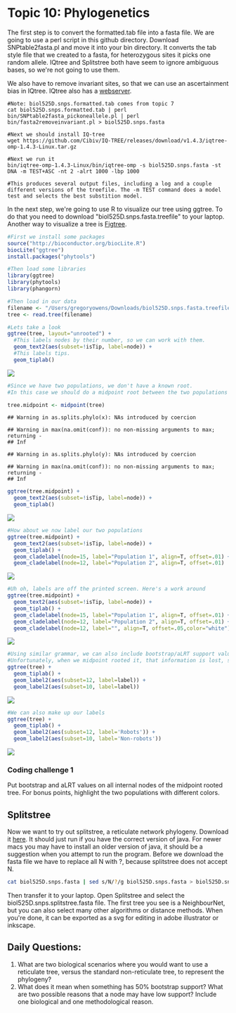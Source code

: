 # Topic 10: Phylogenetics

The first step is to convert the formatted.tab file into a fasta file. We are going to use a perl script in this github directory. Download SNPtable2fasta.pl and move it into your bin directory. It converts the tab style file that we created to a fasta, for heterozygous sites it picks one random allele. IQtree and Splitstree both have seem to ignore ambiguous bases, so we're not going to use them.

We also have to remove invariant sites, so that we can use an ascertainment bias in IQtree. 
IQtree also has a [webserver](http://iqtree.cibiv.univie.ac.at/).

```
#Note: biol525D.snps.formatted.tab comes from topic 7
cat biol525D.snps.formatted.tab | perl bin/SNPtable2fasta_pickoneallele.pl | perl bin/fasta2removeinvariant.pl > biol525D.snps.fasta

#Next we should install IQ-tree
wget https://github.com/Cibiv/IQ-TREE/releases/download/v1.4.3/iqtree-omp-1.4.3-Linux.tar.gz

#Next we run it
bin/iqtree-omp-1.4.3-Linux/bin/iqtree-omp -s biol525D.snps.fasta -st DNA -m TEST+ASC -nt 2 -alrt 1000 -lbp 1000

#This produces several output files, including a log and a couple different versions of the treefile. The -m TEST command does a model test and selects the best substition model. 
```
In the next step, we're going to use R to visualize our tree using ggtree. To do that you need to download "biol525D.snps.fasta.treefile" to your laptop. Another way to visualize a tree is [Figtree](http://tree.bio.ed.ac.uk/software/figtree/).


``` r
#First we install some packages
source("http://bioconductor.org/biocLite.R")
biocLite("ggtree")
install.packages("phytools")

#Then load some libraries
library(ggtree)
library(phytools)
library(phangorn)
```

``` r
#Then load in our data
filename <- "/Users/gregoryowens/Downloads/biol525D.snps.fasta.treefile"
tree <- read.tree(filename)

#Lets take a look
ggtree(tree, layout="unrooted") +
  #This labels nodes by their number, so we can work with them.
  geom_text2(aes(subset=!isTip, label=node)) + 
  #This labels tips.
  geom_tiplab() 
```

![](figure/ggtree-1.png)

``` r
#Since we have two populations, we don't have a known root. 
#In this case we should do a midpoint root between the two populations

tree.midpoint <- midpoint(tree)
```

    ## Warning in as.splits.phylo(x): NAs introduced by coercion

    ## Warning in max(na.omit(conf)): no non-missing arguments to max; returning -
    ## Inf

    ## Warning in as.splits.phylo(y): NAs introduced by coercion

    ## Warning in max(na.omit(conf)): no non-missing arguments to max; returning -
    ## Inf

``` r
ggtree(tree.midpoint) +
  geom_text2(aes(subset=!isTip, label=node)) + 
  geom_tiplab() 
```

![](figure/ggtree-2.png)

``` r
#How about we now label our two populations
ggtree(tree.midpoint) +
  geom_text2(aes(subset=!isTip, label=node)) + 
  geom_tiplab() +
  geom_cladelabel(node=15, label="Population 1", align=T, offset=.01) +
  geom_cladelabel(node=12, label="Population 2", align=T, offset=.01)
```

![](figure/ggtree-3.png)

``` r
#Uh oh, labels are off the printed screen. Here's a work around
ggtree(tree.midpoint) +
  geom_text2(aes(subset=!isTip, label=node)) + 
  geom_tiplab() +
  geom_cladelabel(node=15, label="Population 1", align=T, offset=.01) +
  geom_cladelabel(node=12, label="Population 2", align=T, offset=.01) + 
  geom_cladelabel(node=12, label="", align=T, offset=.05,color="white")
```

![](figure/ggtree-4.png)

``` r
#Using similar grammar, we can also include bootstrap/aLRT support values for nodes. 
#Unfortunately, when we midpoint rooted it, that information is lost, so lets put info on the original tree
ggtree(tree) +
  geom_tiplab() +
  geom_label2(aes(subset=12, label=label)) +
  geom_label2(aes(subset=10, label=label)) 
```

![](figure/ggtree-5.png)

``` r
#We can also make up our labels
ggtree(tree) +
  geom_tiplab() +
  geom_label2(aes(subset=12, label='Robots')) +
  geom_label2(aes(subset=10, label='Non-robots')) 
```

![](figure/ggtree-6.png)

### Coding challenge 1

Put bootstrap and aLRT values on all internal nodes of the midpoint rooted tree. For bonus points, highlight the two populations with different colors.

## Splitstree
Now we want to try out splitstree, a reticulate network phylogeny. Download it [here](http://ab.inf.uni-tuebingen.de/data/software/splitstree4/download/welcome.html). 
It should just run if you have the correct version of java. For newer macs you may have to install an older version of java, it should be a suggestion when you attempt to run the program.
Before we download the fasta file we have to replace all N with ?, because splitstree does not accept N.
```bash
cat biol525D.snps.fasta | sed s/N/?/g biol525D.snps.fasta > biol525D.snps.splitstree.fasta
```
Then transfer it to your laptop. Open Splitstree and select the biol525D.snps.splitstree.fasta file.
The first tree you see is a NeighbourNet, but you can also select many other algorithms or distance methods. When you're done, it can be exported as a svg for editing in adobe illustrator or inkscape. 

## Daily Questions:
1. What are two biological scenarios where you would want to use a reticulate tree, versus the standard non-reticulate tree, to represent the phylogeny?
2. What does it mean when something has 50% bootstrap support? What are two possible reasons that a node may have low support? Include one biological and one methodological reason.



